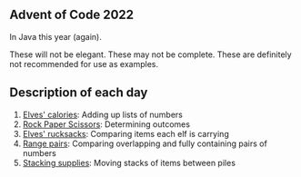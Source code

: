 ## Advent of Code 2022

In Java this year (again).

These will not be elegant. These may not be complete. These are definitely not recommended for use as examples. 

## Description of each day

1. [Elves' calories](https://github.com/jenniferpresto/AdventOfCode2022/blob/main/src/aoc/Day01.java): Adding up lists of numbers
2. [Rock Paper Scissors](https://github.com/jenniferpresto/AdventOfCode2022/blob/main/src/aoc/Day02.java): Determining outcomes
3. [Elves' rucksacks](https://github.com/jenniferpresto/AdventOfCode2022/blob/main/src/aoc/Day03.java): Comparing items each elf is carrying
4. [Range pairs](https://github.com/jenniferpresto/AdventOfCode2022/blob/main/src/aoc/Day04.java): Comparing overlapping and fully containing pairs of numbers
5. [Stacking supplies](https://github.com/jenniferpresto/AdventOfCode2022/blob/main/src/aoc/Day05.java): Moving stacks of items between piles